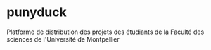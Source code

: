 # punyduck
Platforme de distribution des projets des étudiants de la Faculté des sciences de l'Université de Montpellier
